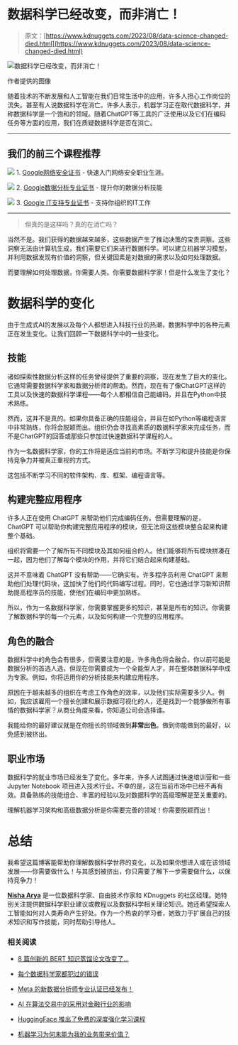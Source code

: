 # 数据科学已经改变，而非消亡！

> 原文：[https://www.kdnuggets.com/2023/08/data-science-changed-died.html](https://www.kdnuggets.com/2023/08/data-science-changed-died.html)

![数据科学已经改变，而非消亡！](../Images/2cc8dc4fd660087bd64de0c1c4dbc231.png)

作者提供的图像

随着技术的不断发展和人工智能在我们日常生活中的应用，许多人担心工作岗位的流失。甚至有人说数据科学在消亡。许多人表示，机器学习正在取代数据科学，并称数据科学是一个饱和的领域。随着ChatGPT等工具的广泛使用以及它们在编码任务等方面的应用，我们在质疑数据科学是否在消亡。

* * *

## 我们的前三个课程推荐

![](../Images/0244c01ba9267c002ef39d4907e0b8fb.png) 1\. [Google网络安全证书](https://www.kdnuggets.com/google-cybersecurity) - 快速入门网络安全职业生涯。

![](../Images/e225c49c3c91745821c8c0368bf04711.png) 2\. [Google数据分析专业证书](https://www.kdnuggets.com/google-data-analytics) - 提升你的数据分析技能

![](../Images/0244c01ba9267c002ef39d4907e0b8fb.png) 3\. [Google IT支持专业证书](https://www.kdnuggets.com/google-itsupport) - 支持你组织的IT工作

* * *

> 但真的是这样吗？真的在消亡吗？

当然不是。我们获得的数据越来越多，这些数据产生了推动决策的宝贵洞察。这些洞察无法由计算机生成，我们需要它们来进行数据科学。可以建立机器学习模型，并利用数据发现有价值的洞察，但关键因素是对数据的需求以及如何处理数据。

而要理解如何处理数据，你需要人类。你需要数据科学家！但是什么发生了变化？

# 数据科学的变化

由于生成式AI的发展以及每个人都想进入科技行业的热潮，数据科学中的各种元素正在发生变化。让我们回顾一下数据科学中的一些变化。

## 技能

诸如探索性数据分析这样的任务曾经提供了重要的洞察，现在发生了巨大的变化。它通常需要数据科学家和数据分析师的帮助。然而，现在有了像ChatGPT这样的工具以及快速的数据科学课程——每个人都相信自己能编码，并且在Python中技术熟练。

然而，这并不是真的。如果你具备正确的技能组合，并且在如Python等编程语言中非常熟练，你将会脱颖而出。组织仍会寻找高素质的数据科学家来完成任务，而不是ChatGPT的回答或那些只参加过快速数据科学课程的人。

作为一名数据科学家，你的工作将是适应当前的市场。不断学习和提升技能是你保持竞争力并被真正重视的方式。

这包括不断学习不同的软件架构、库、框架、编程语言等。

## 构建完整应用程序

许多人正在使用 ChatGPT 来帮助他们完成编码任务。但需要理解的是，ChatGPT 可以帮助你构建完整应用程序的模块，但无法将这些模块整合起来构建整个基础。

组织将需要一个了解所有不同模块及其如何组合的人。他们能够将所有模块拼凑在一起，因为他们了解每个模块的作用，并将它们结合起来构建基础。

这并不意味着 ChatGPT 没有帮助——它确实有。许多程序员利用 ChatGPT 来帮助他们处理代码块，这加快了他们的代码编写过程。同时，它也通过学习新知识帮助提高程序员的技能，使他们在编码中更加熟练。

所以，作为一名数据科学家，你需要掌握更多的知识，甚至是所有的知识。你需要了解数据科学的每一个元素，以及如何构建一个完整的应用程序。

## 角色的融合

数据科学中的角色会有很多，但需要注意的是，许多角色将会融合。你以前可能是数据分析的首选人选，但现在你需要成为一个全能型人才，并在整体数据科学中成为专家。例如，你将运用你的分析技能来构建应用程序。

原因在于越来越多的组织在考虑工作角色的效率，以及他们实际需要多少人。例如，我应该雇用一个擅长创建和展示数据可视化的人，还是找到一个能够做所有事情的数据科学家？从商业角度来看，你知道公司会选择谁。

我能给你的最好建议就是在你擅长的领域做到**非常出色**。做到你能做到的最好，以免感到被挤出。

## 职业市场

数据科学的就业市场已经发生了变化。多年来，许多人试图通过快速培训营和一些 Jupyter Notebook 项目进入技术行业。不幸的是，这在当前市场中已经不再有效。具备熟练的技能组合、丰富的经验以及对数据科学的高级理解是至关重要的。

理解机器学习架构和高级数据分析是你需要完善的领域！你需要脱颖而出！

# 总结

我希望这篇博客能帮助你理解数据科学世界的变化，以及如果你想进入或在该领域发展——你需要做什么！与其感到被挤出，你只需要了解下一步需要做什么，以保持竞争力！

**[Nisha Arya](https://www.linkedin.com/in/nisha-arya-ahmed/)** 是一位数据科学家、自由技术作家和 KDnuggets 的社区经理。她特别关注提供数据科学职业建议或教程以及数据科学相关理论知识。她还希望探索人工智能如何对人类寿命产生好处。作为一个热衷的学习者，她致力于扩展自己的技术知识和写作技能，同时帮助引导他人。

### 相关阅读

+   [8 篇创新的 BERT 知识蒸馏论文改变了…](https://www.kdnuggets.com/2022/09/eight-innovative-bert-knowledge-distillation-papers-changed-nlp-landscape.html)

+   [每个数据科学家都犯过的错误](https://www.kdnuggets.com/2022/09/mistake-every-data-scientist-made-least.html)

+   [Meta 的新数据分析师专业认证已经发布！](https://www.kdnuggets.com/metas-new-data-analyst-professional-certification-has-dropped)

+   [AI 在算法交易中的采用对金融行业的影响](https://www.kdnuggets.com/2022/04/adoption-ai-algorithmic-trading-affected-finance-industry.html)

+   [HuggingFace 推出了免费的深度强化学习课程](https://www.kdnuggets.com/2022/05/huggingface-launched-free-deep-reinforcement-learning-course.html)

+   [机器学习为何未能为我的业务带来价值？](https://www.kdnuggets.com/2021/12/machine-learning-produce-value-business.html)

